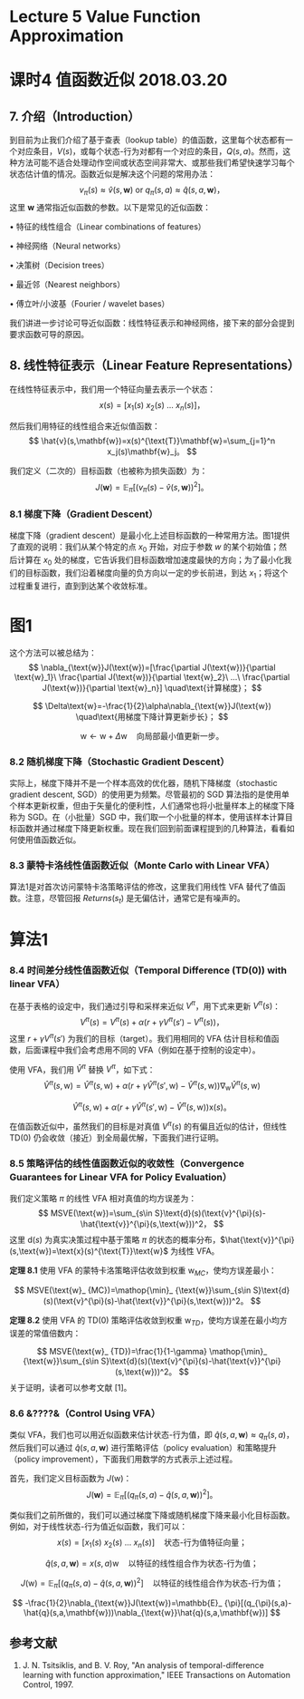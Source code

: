 # Lecture 5 Value Function Approximation

# 课时4 值函数近似 2018.03.20

## 7. 介绍（Introduction）

到目前为止我们介绍了基于查表（lookup table）的值函数，这里每个状态都有一个对应条目，$V(s)$，或每个状态-行为对都有一个对应的条目，$Q(s,a)$。然而，这种方法可能不适合处理动作空间或状态空间非常大、或那些我们希望快速学习每个状态估计值的情况。函数近似是解决这个问题的常用办法：
$$
v_{\pi}(s) \approx \hat{v}(s,\mathbf{w}) \text{ or } q_{\pi}(s,a) \approx \hat{q}(s,a,\mathbf{w})，
$$
这里 $\mathbf{w}$ 通常指近似函数的参数。以下是常见的近似函数：

$\bullet$ 特征的线性组合（Linear combinations of features）

$\bullet$ 神经网络（Neural networks）

$\bullet$ 决策树（Decision trees）

$\bullet$ 最近邻（Nearest neighbors）

$\bullet$ 傅立叶/小波基（Fourier / wavelet bases）

我们讲进一步讨论可导近似函数：线性特征表示和神经网络，接下来的部分会提到要求函数可导的原因。

## 8. 线性特征表示（Linear Feature Representations）

在线性特征表示中，我们用一个特征向量去表示一个状态：
$$
x(s)=[x_1(s)\ x_2(s)\ ...\ x_n(s)]，
$$

然后我们用特征的线性组合来近似值函数：
$$
\hat{v}(s,\mathbf{w})=x(s)^{\text{T}}\mathbf{w}=\sum_{j=1}^n x_j(s)\mathbf{w}_j。
$$

我们定义（二次的）目标函数（也被称为损失函数）为：
$$
J(\mathbf{w})=\mathbb{E}_ {\pi}[(v_{\pi}(s)-\hat{v}(s,\mathbf{w}))^2]。
$$

### 8.1 梯度下降（Gradient Descent）

梯度下降（gradient descent）是最小化上述目标函数的一种常用方法。图1提供了直观的说明：我们从某个特定的点 $x_0$ 开始，对应于参数 $w$ 的某个初始值；然后计算在 $x_0$ 处的梯度，它告诉我们目标函数增加速度最快的方向；为了最小化我们的目标函数，我们沿着梯度向量的负方向以一定的步长前进，到达 $x_1$；将这个过程重复进行，直到到达某个收敛标准。

# 图1

这个方法可以被总结为：
$$
\nabla_{\text{w}}J(\text{w})=[\frac{\partial J(\text{w})}{\partial \text{w}_1}\ \frac{\partial J(\text{w})}{\partial \text{w}_2}\ ...\ \frac{\partial J(\text{w})}{\partial \text{w}_n}] \quad\text{计算梯度}；
$$

$$
\Delta\text{w}=-\frac{1}{2}\alpha\nabla_{\text{w}}J(\text{w}) \quad\text{用梯度下降计算更新步长}；
$$

$$
\text{w} \leftarrow \text{w}+\Delta\text{w} \quad\text{向局部最小值更新一步}。
$$

### 8.2 随机梯度下降（Stochastic Gradient Descent）

实际上，梯度下降并不是一个样本高效的优化器，随机下降梯度（stochastic gradient descent, SGD）的使用更为频繁。尽管最初的 SGD 算法指的是使用单个样本更新权重，但由于矢量化的便利性，人们通常也将小批量样本上的梯度下降称为 SGD。在（小批量）SGD 中，我们取一个小批量的样本，使用该样本计算目标函数并通过梯度下降更新权重。现在我们回到前面课程提到的几种算法，看看如何使用值函数近似。

### 8.3 蒙特卡洛线性值函数近似（Monte Carlo with Linear VFA）

算法1是对首次访问蒙特卡洛策略评估的修改，这里我们用线性 VFA 替代了值函数。注意，尽管回报 $Returns(s_t)$ 是无偏估计，通常它是有噪声的。

# 算法1

### 8.4 时间差分线性值函数近似（Temporal Difference (TD(0)) with linear VFA）

在基于表格的设定中，我们通过引导和采样来近似 $V^{\pi}$，用下式来更新 $V^{\pi}(s)$：
$$
V^{\pi}(s)=V^{\pi}(s)+\alpha(r+\gamma V^{\pi}(s')-V^{\pi}(s))，
$$
这里 $r+\gamma V^{\pi}(s')$ 为我们的目标（target）。我们用相同的 VFA 估计目标和值函数，后面课程中我们会考虑用不同的 VFA（例如在基于控制的设定中）。

使用 VFA，我们用 $\hat{V}^{\pi}$ 替换 $V^{\pi}$，如下式：
$$
\hat{V}^{\pi}(s,\text{w})=\hat{V}^{\pi}(s,\text{w})+\alpha(r+\gamma \hat{V}^{\pi}(s',\text{w})-\hat{V}^{\pi}(s,\text{w}))\nabla_{\text{w}}\hat{V}^{\pi}(s,\text{w})
$$

$$
\hat{V}^{\pi}(s,\text{w})+\alpha(r+\gamma \hat{V}^{\pi}(s',\text{w})-\hat{V}^{\pi}(s,\text{w}))\text{x}(s)。
$$

在值函数近似中，虽然我们的目标是对真值 $V^{\pi}(s)$ 的有偏且近似的估计，但线性 TD($0$) 仍会收敛（接近）到全局最优解，下面我们进行证明。

### 8.5 策略评估的线性值函数近似的收敛性（Convergence Guarantees for Linear VFA for Policy Evaluation）

我们定义策略 $\pi$ 的线性 VFA 相对真值的均方误差为：
$$
MSVE(\text{w})=\sum_{s\in S}\text{d}(s)(\text{v}^{\pi}(s)-\hat{\text{v}}^{\pi}(s,\text{w}))^2，
$$
这里 $\text{d}(s)$ 为真实决策过程中基于策略 $\pi$ 的状态的概率分布，$\hat{\text{v}}^{\pi}(s,\text{w})=\text{x}(s)^{\text{T}}\text{w}$ 为线性 VFA。

**定理 8.1** 使用 VFA 的蒙特卡洛策略评估收敛到权重 $\text{w}_{MC}$，使均方误差最小：

$$
MSVE(\text{w}_ {MC})=\mathop{\min}_ {\text{w}}\sum_{s\in S}\text{d}(s)(\text{v}^{\pi}(s)-\hat{\text{v}}^{\pi}(s,\text{w}))^2。
$$

**定理 8.2** 使用 VFA 的 TD($0$) 策略评估收敛到权重 $\text{w}_{TD}$，使均方误差在最小均方误差的常值倍数内：

$$
MSVE(\text{w}_ {TD})=\frac{1}{1-\gamma} \mathop{\min}_ {\text{w}}\sum_{s\in S}\text{d}(s)(\text{v}^{\pi}(s)-\hat{\text{v}}^{\pi}(s,\text{w}))^2。
$$
关于证明，读者可以参考文献 [1]。

### 8.6 &????&（Control Using VFA）

类似 VFA，我们也可以用近似函数来估计状态-行为值，即 $\hat{q}(s,a,\mathbf{w}) \approx q_{\pi}(s,a)$，然后我们可以通过 $\hat{q}(s,a,\mathbf{w})$ 进行策略评估（policy evaluation）和策略提升（policy improvement），下面我们用数学的方式表示上述过程。

首先，我们定义目标函数为 $J(\text{w})$：
$$
J(\mathbf{w})=\mathbb{E}_ {\pi}[(q_{\pi}(s,a)-\hat{q}(s,a,\mathbf{w}))^2]。
$$

类似我们之前所做的，我们可以通过梯度下降或随机梯度下降来最小化目标函数。例如，对于线性状态-行为值近似函数，我们可以：
$$
x(s)=[x_1(s)\ x_2(s)\ ...\ x_n(s)] \quad\text{状态-行为值特征向量}；
$$

$$
\hat{q}(s,a,\mathbf{w})=x(s,a)\text{w} \quad\text{以特征的线性组合作为状态-行为值}；
$$

$$
J(\text{w})=\mathbb{E}_ {\pi}[(q_{\pi}(s,a)-\hat{q}(s,a,\mathbf{w}))^2] \quad\text{以特征的线性组合作为状态-行为值}；
$$

$$
-\frac{1}{2}\nabla_{\text{w}}J(\text{w})=\mathbb{E}_ {\pi}[(q_{\pi}(s,a)-\hat{q}(s,a,\mathbf{w}))\nabla_{\text{w}}\hat{q}(s,a,\mathbf{w})]
$$

## 参考文献

1. J. N. Tsitsiklis, and B. V. Roy, "An analysis of temporal-difference learning with function approximation," IEEE Transactions on Automation Control, 1997.